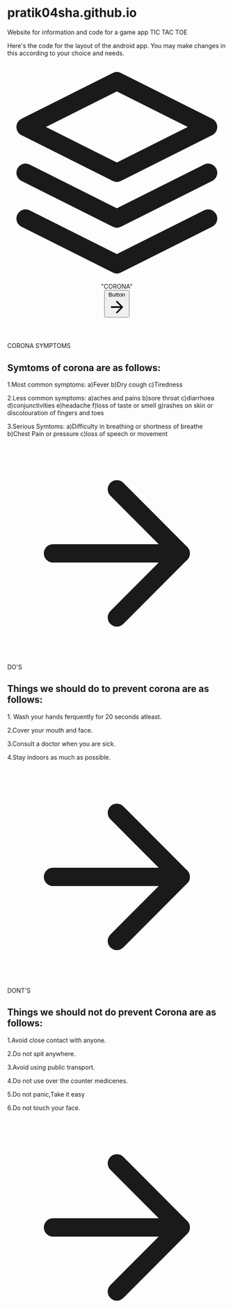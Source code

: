 # pratik04sha.github.io
Website for information and code for a game app TIC TAC TOE


Here's the code for the layout of the android app. You may make changes in this according to your choice and needs.


<!DOCTYPE html>
<html lang="en">
<head>
    <meta charset="UTF-8">
    <meta name="viewport" content="width=device-width, initial-scale=1.0">
    <link href="https://unpkg.com/tailwindcss@^1.0/dist/tailwind.min.css" rel="stylesheet">
    <title>Document</title>
</head>
<body>
  <header class="text-gray-700 body-font">
    <div class="container mx-auto flex flex-wrap p-5 flex-col md:flex-row items-center">
      <nav class="flex lg:w-2/5 flex-wrap items-center text-base md:ml-auto">
      </nav>
      <a class="flex order-first lg:order-none lg:w-1/5 title-font font-medium items-center text-gray-900 lg:items-center lg:justify-center mb-4 md:mb-0">
        <svg xmlns="http://www.w3.org/2000/svg" fill="none" stroke="currentColor" stroke-linecap="round" stroke-linejoin="round" stroke-width="2" class="w-10 h-10 text-white p-2 bg-teal-500 rounded-full" viewBox="0 0 24 24">
          <path d="M12 2L2 7l10 5 10-5-10-5zM2 17l10 5 10-5M2 12l10 5 10-5"></path>
        </svg>
        <span class="ml-3 text-xl">"CORONA"</span>
      </a>
      <div class="lg:w-2/5 inline-flex lg:justify-end ml-5 lg:ml-0">
        <button class="inline-flex items-center bg-gray-200 border-0 py-1 px-3 focus:outline-none hover:bg-gray-300 rounded text-base mt-4 md:mt-0">Button
          <svg fill="none" stroke="currentColor" stroke-linecap="round" stroke-linejoin="round" stroke-width="2" class="w-4 h-4 ml-1" viewBox="0 0 24 24">
            <path d="M5 12h14M12 5l7 7-7 7"></path>
          </svg>
        </button>
      </div>
    </div>
  </header>
    <section class="text-gray-700 body-font overflow-hidden">
        <div class="container px-5 py-24 mx-auto">
          <div class="-my-8">
            <div class="py-8 flex flex-wrap md:flex-no-wrap">
              <div class="md:w-64 md:mb-0 mb-6 flex-shrink-0 flex flex-col">
                <span class="tracking-widest font-medium title-font text-gray-900">CORONA SYMPTOMS</span>
                <span class="mt-1 text-gray-500 text-sm"></span>
              </div>
              <div class="md:flex-grow">
                <h2 class="text-2xl font-medium text-gray-900 title-font mb-2">Symtoms of corona are as follows:</h2>
                <p class="leading-relaxed">  1.Most common symptoms:
                                              a)Fever
                                              b)Dry cough
                                              c)Tiredness</p>
                                          <p> 2.Less common symptoms:
                                             a)aches and pains
                                             b)sore throat
                                             c)diarrhoea
                                             d)conjunctivities
                                             e)headache
                                             f)loss of taste or smell
                                             g)rashes on skin or discolouration of fingers and toes</p>
                                           <p> 3.Serious Symtoms:
                                             a)Difficulty in breathing or shortness of breathe
                                             b)Chest Pain or pressure
                                             c)loss of speech or movement 
                </p>
                <a class="text-indigo-500 inline-flex items-center mt-4">
                  <svg class="w-4 h-4 ml-2" viewBox="0 0 24 24" stroke="currentColor" stroke-width="2" fill="none" stroke-linecap="round" stroke-linejoin="round">
                    <path d="M5 12h14"></path>
                    <path d="M12 5l7 7-7 7"></path>
                  </svg>
                </a>
              </div>
            </div>
            <div class="py-8 flex border-t-2 border-gray-200 flex-wrap md:flex-no-wrap">
              <div class="md:w-64 md:mb-0 mb-6 flex-shrink-0 flex flex-col">
                <span class="tracking-widest font-medium title-font text-gray-900">DO'S </span>
                <span class="mt-1 text-gray-500 text-sm"></span>
              </div>
              <div class="md:flex-grow">
                <h2 class="text-2xl font-medium text-gray-900 title-font mb-2">Things we should do to prevent corona are as follows:</h2>
                <p class="leading-relaxed">1. Wash your hands ferquently for 20 seconds atleast.</p>
                <p>2.Cover your mouth and face.</p>
                <p>3.Consult a doctor when you are sick.</p>
                <p>4.Stay indoors as much as possible.</p>
                <a class="text-indigo-500 inline-flex items-center mt-4">
                  <svg class="w-4 h-4 ml-2" viewBox="0 0 24 24" stroke="currentColor" stroke-width="2" fill="none" stroke-linecap="round" stroke-linejoin="round">
                    <path d="M5 12h14"></path>
                    <path d="M12 5l7 7-7 7"></path>
                  </svg>
                </a>
              </div>
            </div>
            <div class="py-8 flex border-t-2 border-gray-200 flex-wrap md:flex-no-wrap">
              <div class="md:w-64 md:mb-0 mb-6 flex-shrink-0 flex flex-col">
                <span class="tracking-widest font-medium title-font text-gray-900">DONT'S</span>
                <span class="mt-1 text-gray-500 text-sm"></span>
              </div>
              <div class="md:flex-grow">
                <h2 class="text-2xl font-medium text-gray-900 title-font mb-2">Things we should not do prevent Corona are as follows:</h2>
                <p class="leading-relaxed">1.Avoid close contact with anyone.</p>
                <p>2.Do not spit anywhere.</p>
                <p>3.Avoid using public transport.</p>
                <p>4.Do not use over the counter medicenes.</p>
                <p>5.Do not panic,Take it easy</p>
                <p>6.Do not touch your face.</p>
                <a class="text-indigo-500 inline-flex items-center mt-4">
                  <svg class="w-4 h-4 ml-2" viewBox="0 0 24 24" stroke="currentColor" stroke-width="2" fill="none" stroke-linecap="round" stroke-linejoin="round">
                    <path d="M5 12h14"></path>
                    <path d="M12 5l7 7-7 7"></path>
                  </svg>
                </a>
              </div>
            </div>
          </div>
        </div>
      </section>
</body>
</html>

